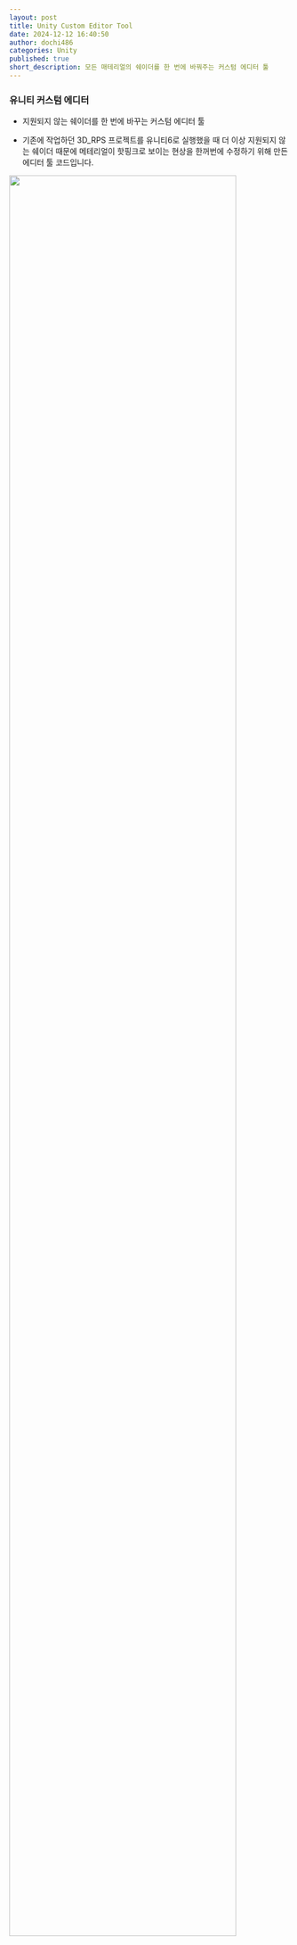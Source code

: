 ```yaml
---
layout: post
title: Unity Custom Editor Tool
date: 2024-12-12 16:40:50
author: dochi486
categories: Unity
published: true
short_description: 모든 매테리얼의 쉐이더를 한 번에 바꿔주는 커스텀 에디터 툴
---
```


### 유니티 커스텀 에디터

- 지원되지 않는 쉐이더를 한 번에 바꾸는 커스텀 에디터 툴

- 기존에 작업하던 3D_RPS 프로젝트를 유니티6로 실행했을 때 더 이상 지원되지 않는 쉐이더 때문에 메테리얼이 핫핑크로 보이는 현상을 한꺼번에 수정하기 위해 만든 에디터 툴 코드입니다.

<img src = "https://img1.daumcdn.net/thumb/R1280x0/?scode=mtistory2&fname=https%3A%2F%2Fblog.kakaocdn.net%2Fdn%2FcFhav8%2FbtsLj3Qre2Z%2FqPaXqQWui7O9zvP5hquGh1%2Fimg.png" width= "90%">
